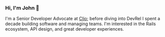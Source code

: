 ### Hi, I'm John 👋

I'm a Senior Developer Advocate at [Clio](https://www.clio.com); before diving into DevRel I spent a decade building software and managing teams. I'm interested in the Rails ecosystem, API design, and great developer experiences.

<!--
**jhnbrnn/jhnbrnn** is a ✨ _special_ ✨ repository because its `README.md` (this file) appears on your GitHub profile.

Here are some ideas to get you started:

- 🔭 I’m currently working on ...
- 🌱 I’m currently learning ...
- 👯 I’m looking to collaborate on ...
- 🤔 I’m looking for help with ...
- 💬 Ask me about ...
- 📫 How to reach me: ...
- 😄 Pronouns: ...
- ⚡ Fun fact: ...
-->
